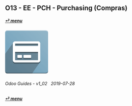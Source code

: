 ## O13 - EE - PCH - Purchasing (Compras)
#### [_&#x23CE; menu_](/en-uk/o13/ee/en-uk-o13-ee-guides-menu.md)  
### ![pch](/doc/img/purchase.png)
	
###### Odoo Guides - v1_02 &nbsp; 2019-07-28  
**[_&#x23CE; menu_](/en-uk/o13/ee/en-uk-o13-ee-guides-menu.md)**  
